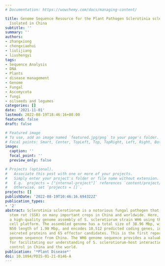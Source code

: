 ```yaml
---
# Documentation: https://wowchemy.com/docs/managing-content/

title: Genome Sequence Resource for the Plant Pathogen Sclerotinia sclerotiorum WH6
  Isolated in China
subtitle: ''
summary: ''
authors:
- zhangxiong
- chengxiaohui
- liulijiang
- liushengyi
tags:
- Sequence Analysis
- DNA
- Plants
- disease management
- Genome
- Fungal
- Ascomycota
- fungi
- oilseeds and legumes
categories: []
date: '2021-11-01'
lastmod: 2022-08-19T18:46:16+08:00
featured: false
draft: false

# Featured image
# To use, add an image named `featured.jpg/png` to your page's folder.
# Focal points: Smart, Center, TopLeft, Top, TopRight, Left, Right, BottomLeft, Bottom, BottomRight.
image:
  caption: ''
  focal_point: ''
  preview_only: false

# Projects (optional).
#   Associate this post with one or more of your projects.
#   Simply enter your project's folder or file name without extension.
#   E.g. `projects = ["internal-project"]` references `content/project/deep-learning/index.md`.
#   Otherwise, set `projects = []`.
projects: []
publishDate: '2022-08-19T10:46:16.694322Z'
publication_types:
- '2'
abstract: Sclerotinia sclerotiorum is a notorious fungal pathogen that causes sclerotinia
  stem rot (SSR) on many important crops in China and worldwide. Here, we present
  a high-quality genome assembly of S. sclerotiorum strain WH6 using the PacBio SMRT
  cell platform. The assembled genome has a total size of 38.96 Mbp, with a contig
  N50 length of 1.90 Mbp, and encodes 10,512 predicted coding genes, including 685
  secreted proteins and 65 effector candidates. This is the first report of a S. sclerotiorum
  genome sequence from China. The WH6 genome sequence provides a valuable resource
  for facilitating our understanding of S. sclerotiorum-host interactions and SSR
  control in China and the world.
publication: '*Plant Disease*'
doi: 10.1094/PDIS-01-21-0146-A
---
```

